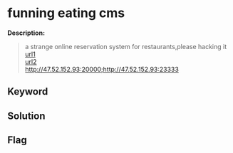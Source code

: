 # funning eating cms

**Description:**
> a strange online reservation system for restaurants,please hacking it  
> [url1](http://47.52.152.93:20000/)  
> [url2](http://47.52.152.93:23333/)  
> http://47.52.152.93:20000;http://47.52.152.93:23333

## Keyword

## Solution

## Flag
